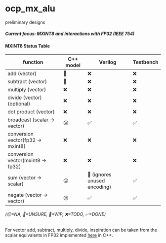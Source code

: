 # ocp_mx_alu
preliminary designs

##### Current focus: MXINT8 and interactions with FP32 (IEEE 754)

#### MXINT8 Status Table 

| function                      | C++ model |Verilog | Testbench    |
| --------                      | -------   |------- | -------- |
| add (vector)                  | 🫡       | ❌     | ❌     |
| subtract (vector)             | 🫡       | ❌     | ❌     |
| multiply (vector)             | ❌       | ❌     | ❌     |
| divide (vector) (optional)    | ❌       | ❌     | ❌     |
| dot product (vector)    | ❌       | ❌     | ❌     |
| broadcast (scalar -> vector)  | 😐       | ✅     | ✅     |
| conversion vector(fp32 -> mxint8) | ❌       | ❌     | ❌     |
| conversion vector(mxint8 -> fp32) | ❌       | ❌     | ❌     |
| sum (vector -> scalar)        | 😐       | 🤔 (ignores unused encoding)     | ✅     |
| negate (vector -> vector)     | 😐       | ✅     | ✅     |
###### (😐=NA, 🤔=UNSURE, 🫡=WIP, ❌=TODO, ✅=DONE)

For vector add, subtract, multiply, divide, inspiration can be taken from the scalar equivalents in FP32 implemented [here](https://github.com/pncel/float_by_hand) in C++.

